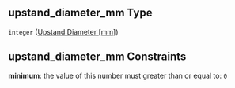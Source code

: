 ## upstand_diameter_mm Type

`integer` ([Upstand Diameter \[mm\]](iea43_wra_data_model-properties-measurement-location-measurement-location-properties-measurement-point-items-properties-mounting-arrangement-items-properties-upstand-diameter-mm.md))

## upstand_diameter_mm Constraints

**minimum**: the value of this number must greater than or equal to: `0`
